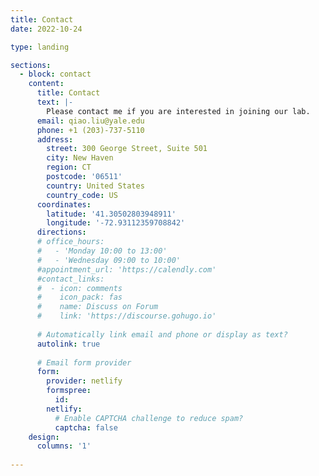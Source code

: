 ```yaml
---
title: Contact
date: 2022-10-24

type: landing

sections:
  - block: contact
    content:
      title: Contact
      text: |-
        Please contact me if you are interested in joining our lab.
      email: qiao.liu@yale.edu
      phone: +1 (203)-737-5110
      address:
        street: 300 George Street, Suite 501
        city: New Haven
        region: CT
        postcode: '06511'
        country: United States
        country_code: US
      coordinates:
        latitude: '41.30502803948911'
        longitude: '-72.93112359708842'
      directions: 
      # office_hours:
      #   - 'Monday 10:00 to 13:00'
      #   - 'Wednesday 09:00 to 10:00'
      #appointment_url: 'https://calendly.com'
      #contact_links:
      #  - icon: comments
      #    icon_pack: fas
      #    name: Discuss on Forum
      #    link: 'https://discourse.gohugo.io'
    
      # Automatically link email and phone or display as text?
      autolink: true
    
      # Email form provider
      form:
        provider: netlify
        formspree:
          id:
        netlify:
          # Enable CAPTCHA challenge to reduce spam?
          captcha: false
    design:
      columns: '1'
      
---
```

